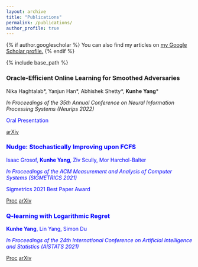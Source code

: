 ```yaml
---
layout: archive
title: "Publications"
permalink: /publications/
author_profile: true
---
```


{% if author.googlescholar %}
  You can also find my articles on <u><a href="{{author.googlescholar}}">my Google Scholar profile</a>.</u>
{% endif %}

{% include base_path %}

<!-- {% for post in site.publications reversed %}
  {% include archive-single.html %}
{% endfor %} -->

### Oracle-Efficient Online Learning for Smoothed Adversaries

Nika Haghtalab*, Yanjun Han*, Abhishek Shetty*, **Kunhe Yang***

*In Proceedings of the 35th Annual Conference on Neural Information Processing Systems (Neurips 2022)*

<span style="color:blue">
Oral Presentation
</style>

[arXiv](https://arxiv.org/abs/2202.08549)


### Nudge: Stochastically Improving upon FCFS

Isaac Grosof, **Kunhe Yang**, Ziv Scully, Mor Harchol-Balter

*In Proceedings of the ACM Measurement and Analysis of Computer Systems (SIGMETRICS 2021)*

<span style="color:blue">
Sigmetrics 2021 Best Paper Award
</style>

[Proc](https://dl.acm.org/doi/abs/10.1145/3410220.3460102) [arXiv](https://arxiv.org/abs/2106.01492)

### Q-learning with Logarithmic Regret

**Kunhe Yang**, Lin Yang, Simon Du

*In Proceedings of the 24th International Conference on Artificial Intelligence and Statistics (AISTATS 2021)*

[Proc](https://proceedings.mlr.press/v130/yang21b.html) [arXiv](https://arxiv.org/abs/2006.09118)
